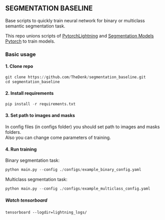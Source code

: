 ## SEGMENTATION BASELINE
  
Base scripts to quickly train neural network for binary or multiclass semantic segmentation task.  

This repo unions scripts of <a href="">PytorchLightning</a> and <a href="">Segmentation Models Pytorch</a> to train models.  

### Basic usage

#### 1. Clone repo
```python
git clone https://github.com/TheDenk/segmentation_baseline.git
cd segmentation_baseline
```

#### 2. Install requirements
```python
pip install -r requirements.txt
```

#### 3. Set path to images and masks

In config files (in configs folder) you should set path to images and masks folders.   
Also you can change come parameters of training.

#### 4. Run training

Binary segmentation task:  
```python
python main.py --config ./configs/example_binary_config.yaml
```

Multiclass segmentation task:  
```python
python main.py --config ./configs/example_multiclass_config.yaml
```
  
##### Watch tensorboard

```pyhton
tensorboard --logdir=lightning_logs/
```